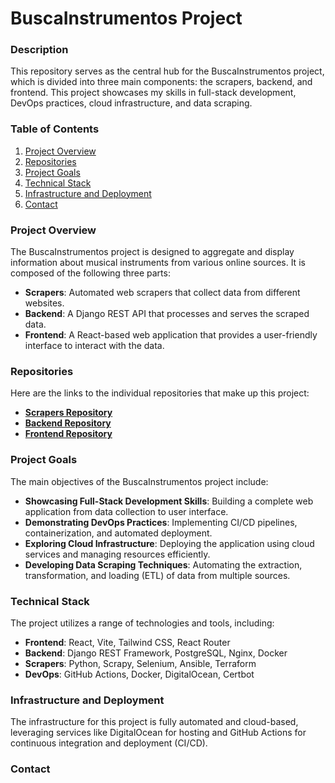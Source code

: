 # BuscaInstrumentos Project

### Description
This repository serves as the central hub for the BuscaInstrumentos project, which is divided into three main components: the scrapers, backend, and frontend. This project showcases my skills in full-stack development, DevOps practices, cloud infrastructure, and data scraping.

### Table of Contents
1. [Project Overview](#project-overview)
2. [Repositories](#repositories)
3. [Project Goals](#project-goals)
4. [Technical Stack](#technical-stack)
5. [Infrastructure and Deployment](#infrastructure-and-deployment)
6. [Contact](#contact)

### Project Overview
The BuscaInstrumentos project is designed to aggregate and display information about musical instruments from various online sources. It is composed of the following three parts:
- **Scrapers**: Automated web scrapers that collect data from different websites.
- **Backend**: A Django REST API that processes and serves the scraped data.
- **Frontend**: A React-based web application that provides a user-friendly interface to interact with the data.

### Repositories
Here are the links to the individual repositories that make up this project:
- **[Scrapers Repository](#www.github.com/jorgeiras/buscainstrumentos_scrapers)**
- **[Backend Repository](#www.github.com/jorgeiras/buscainstrumentos_back)**
- **[Frontend Repository](#www.github.com/jorgeiras/buscainstrumentos_front)**

### Project Goals
The main objectives of the BuscaInstrumentos project include:
- **Showcasing Full-Stack Development Skills**: Building a complete web application from data collection to user interface.
- **Demonstrating DevOps Practices**: Implementing CI/CD pipelines, containerization, and automated deployment.
- **Exploring Cloud Infrastructure**: Deploying the application using cloud services and managing resources efficiently.
- **Developing Data Scraping Techniques**: Automating the extraction, transformation, and loading (ETL) of data from multiple sources.

### Technical Stack
The project utilizes a range of technologies and tools, including:
- **Frontend**: React, Vite, Tailwind CSS, React Router
- **Backend**: Django REST Framework, PostgreSQL, Nginx, Docker
- **Scrapers**: Python, Scrapy, Selenium, Ansible, Terraform
- **DevOps**: GitHub Actions, Docker, DigitalOcean, Certbot

### Infrastructure and Deployment
The infrastructure for this project is fully automated and cloud-based, leveraging services like DigitalOcean for hosting and GitHub Actions for continuous integration and deployment (CI/CD). 

  
### Contact


